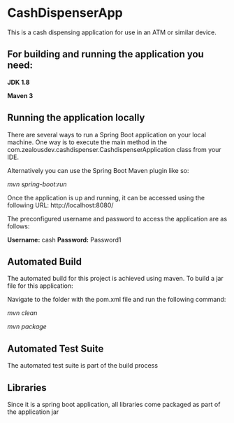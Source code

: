# CashDispenserApp
This is a cash dispensing application for use in an ATM or similar device. 

## For building and running the application you need:

**JDK 1.8**

**Maven 3**

## Running the application locally

There are several ways to run a Spring Boot application on your local machine. One way is to execute the main method in the com.zealousdev.cashdispenser.CashdispenserApplication class from your IDE.

Alternatively you can use the Spring Boot Maven plugin like so:

*mvn spring-boot:run*

Once the application is up and running, it can be accessed using the following URL: http://localhost:8080/

The preconfigured username and password to access the application are as follows:

**Username:** cash
**Password:** Password1

## Automated Build

The automated build for this project is achieved using maven. To build a jar file for this application:

Navigate to the folder with the pom.xml file and run the following command:

*mvn clean*

*mvn package*

## Automated Test Suite

The automated test suite is part of the build process

## Libraries

Since it is a spring boot application, all libraries come packaged as part of the application jar
